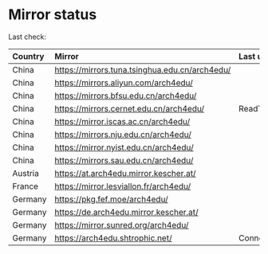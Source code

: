 <script src="./time.js"></script>
# Mirror status
Last check: <script type="text/javascript">localize(1752254630.4614408);</script>

|Country|Mirror|Last update|
|:------|:-----|:----------|
|China|https://mirrors.tuna.tsinghua.edu.cn/arch4edu/|<script type="text/javascript">localize(1752216618);</script>|
|China|https://mirrors.aliyun.com/arch4edu/|<script type="text/javascript">localize(1752216618);</script>|
|China|https://mirrors.bfsu.edu.cn/arch4edu/|<script type="text/javascript">localize(1752216618);</script>|
|China|https://mirrors.cernet.edu.cn/arch4edu/|ReadTimeout|
|China|https://mirror.iscas.ac.cn/arch4edu/|<script type="text/javascript">localize(1752216618);</script>|
|China|https://mirrors.nju.edu.cn/arch4edu/|<script type="text/javascript">localize(1752130162);</script>|
|China|https://mirror.nyist.edu.cn/arch4edu/|<script type="text/javascript">localize(1752216618);</script>|
|China|https://mirrors.sau.edu.cn/arch4edu/|<script type="text/javascript">localize(1752130162);</script>|
|Austria|https://at.arch4edu.mirror.kescher.at/|<script type="text/javascript">localize(1752216618);</script>|
|France|https://mirror.lesviallon.fr/arch4edu/|<script type="text/javascript">localize(1752216618);</script>|
|Germany|https://pkg.fef.moe/arch4edu/|<script type="text/javascript">localize(1752216618);</script>|
|Germany|https://de.arch4edu.mirror.kescher.at/|<script type="text/javascript">localize(1752216618);</script>|
|Germany|https://mirror.sunred.org/arch4edu/|<script type="text/javascript">localize(1752216618);</script>|
|Germany|https://arch4edu.shtrophic.net/|ConnectionError|

<script src="./tablefilter/tablefilter.js"></script>
<script src="./table.js"></script>